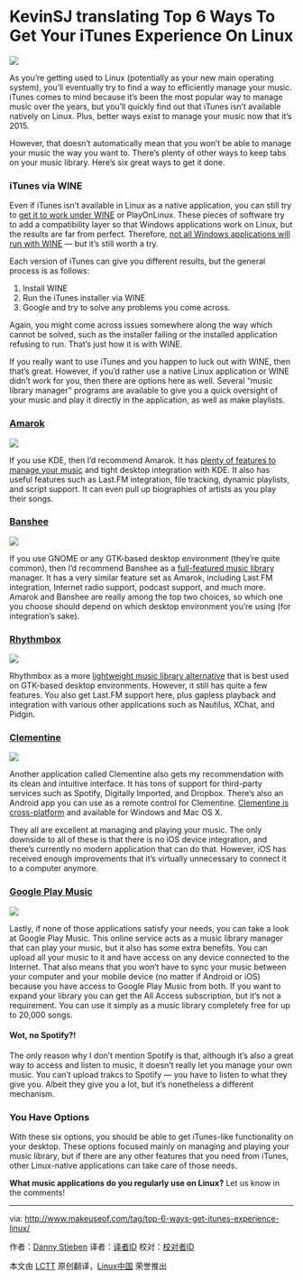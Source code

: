 KevinSJ translating
Top 6 Ways To Get Your iTunes Experience On Linux
================================================================================
![](http://cdn.makeuseof.com/wp-content/uploads/2015/04/itunes-linux-840x420.jpg?35dc20)

As you’re getting used to Linux (potentially as your new main operating system), you’ll eventually try to find a way to efficiently manage your music. iTunes comes to mind because it’s been the most popular way to manage music over the years, but you’ll quickly find out that iTunes isn’t available natively on Linux. Plus, better ways exist to manage your music now that it’s 2015.

However, that doesn’t automatically mean that you won’t be able to manage your music the way you want to. There’s plenty of other ways to keep tabs on your music library. Here’s six great ways to get it done.

### iTunes via WINE ###

Even if iTunes isn’t available in Linux as a native application, you can still try to [get it to work under WINE][1] or PlayOnLinux. These pieces of software try to add a compatibility layer so that Windows applications work on Linux, but the results are far from perfect. Therefore, [not all Windows applications will run with WINE][2] — but it’s still worth a try.

Each version of iTunes can give you different results, but the general process is as follows:

1. Install WINE
1. Run the iTunes installer via WINE
1. Google and try to solve any problems you come across.

Again, you might come across issues somewhere along the way which cannot be solved, such as the installer failing or the installed application refusing to run. That’s just how it is with WINE.

If you really want to use iTunes and you happen to luck out with WINE, then that’s great. However, if you’d rather use a native Linux application or WINE didn’t work for you, then there are options here as well. Several “music library manager” programs are available to give you a quick oversight of your music and play it directly in the application, as well as make playlists.

### [Amarok][3] ###

![](http://cdn.makeuseof.com/wp-content/uploads/2015/03/amarok_main.jpg?35dc20)

If you use KDE, then I’d recommend Amarok. It has [plenty of features to manage your music][4] and tight desktop integration with KDE. It also has useful features such as Last.FM integration, file tracking, dynamic playlists, and script support. It can even pull up biographies of artists as you play their songs.

### [Banshee][5] ###

![](http://cdn.makeuseof.com/wp-content/uploads/2015/03/banshee_main.jpg?35dc20)

If you use GNOME or any GTK-based desktop environment (they’re quite common), then I’d recommend Banshee as a [full-featured music library][6] manager. It has a very similar feature set as Amarok, including Last.FM integration, Internet radio support, podcast support, and much more. Amarok and Banshee are really among the top two choices, so which one you choose should depend on which desktop environment you’re using (for integration’s sake).

### [Rhythmbox][7] ###

![](http://cdn.makeuseof.com/wp-content/uploads/2015/03/rhythmbox_main.jpg?35dc20)

Rhythmbox as a more [lightweight music library alternative][8] that is best used on GTK-based desktop environments. However, it still has quite a few features. You also get Last.FM support here, plus gapless playback and integration with various other applications such as Nautilus, XChat, and Pidgin.

### [Clementine][9] ###

![](http://cdn.makeuseof.com/wp-content/uploads/2015/03/clementine_main.jpg?35dc20)

Another application called Clementine also gets my recommendation with its clean and intuitive interface. It has tons of support for third-party services such as Spotify, Digitally Imported, and Dropbox. There’s also an Android app you can use as a remote control for Clementine. [Clementine is cross-platform][10] and available for Windows and Mac OS X.

They all are excellent at managing and playing your music. The only downside to all of these is that there is no iOS device integration, and there’s currently no modern application that can do that. However, iOS has received enough improvements that it’s virtually unnecessary to connect it to a computer anymore.

### [Google Play Music][11] ###

![](http://cdn.makeuseof.com/wp-content/uploads/2015/03/google_music.jpg?35dc20)

Lastly, if none of those applications satisfy your needs, you can take a look at Google Play Music. This online service acts as a music library manager that can play your music, but it also has some extra benefits. You can upload all your music to it and have access on any device connected to the Internet. That also means that you won’t have to sync your music between your computer and your mobile device (no matter if Android or iOS) because you have access to Google Play Music from both. If you want to expand your library you can get the All Access subscription, but it’s not a requirement. You can use it simply as a music library completely free for up to 20,000 songs.

#### Wot, no Spotify?! ####

The only reason why I don’t mention Spotify is that, although it’s also a great way to access and listen to music, it doesn’t really let you manage your own music. You can’t upload trakcs to Spotify — you have to listen to what they give you. Albeit they give you a lot, but it’s nonetheless a different mechanism.

### You Have Options ###

With these six options, you should be able to get iTunes-like functionality on your desktop. These options focused mainly on managing and playing your music library, but if there are any other features that you need from iTunes, other Linux-native applications can take care of those needs.

**What music applications do you regularly use on Linux?** Let us know in the comments!

--------------------------------------------------------------------------------

via: http://www.makeuseof.com/tag/top-6-ways-get-itunes-experience-linux/

作者：[Danny Stieben][a]
译者：[译者ID](https://github.com/译者ID)
校对：[校对者ID](https://github.com/校对者ID)

本文由 [LCTT](https://github.com/LCTT/TranslateProject) 原创翻译，[Linux中国](http://linux.cn/) 荣誉推出

[a]:http://www.makeuseof.com/tag/author/danny/
[1]:http://www.makeuseof.com/tag/how-about-some-wine-with-your-linux/
[2]:http://www.makeuseof.com/answers/does-wine-runs-all-windows-apps/
[3]:https://amarok.kde.org/
[4]:http://www.makeuseof.com/tag/control-music-amarok-linux/
[5]:http://banshee.fm/
[6]:http://www.makeuseof.com/tag/banshee-20-comprehensive-media-player-streamer-podcast-tool-linux/
[7]:https://wiki.gnome.org/Apps/Rhythmbox
[8]:http://www.makeuseof.com/tag/play-manage-music-collection-rhythmbox-linux/
[9]:https://www.clementine-player.org/
[10]:http://www.makeuseof.com/tag/need-a-lightweight-music-player-without-sacrificing-features-clementine-cross-platform/
[11]:http://music.google.com/
